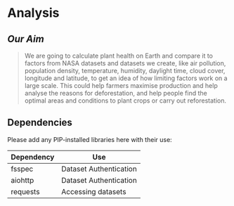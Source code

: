 # Analysis
## *Our Aim*
> We are going to calculate plant health on Earth and compare it to factors from NASA datasets and datasets we create, like air pollution, population density, temperature, humidity, daylight time, cloud cover, longitude and latitude, to get an idea of how limiting factors work on a large scale. This could help farmers maximise production and help analyse the reasons for deforestation, and help people find the optimal areas and conditions to plant crops or carry out reforestation.
## Dependencies
Please add any PIP-installed libraries here with their use:

|Dependency | Use|
|---|---|
|fsspec | Dataset Authentication|
|aiohttp | Dataset Authentication|
|requests | Accessing datasets|